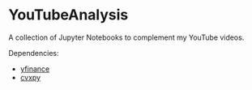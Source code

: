# YouTubeAnalysis

A collection of Jupyter Notebooks to complement my YouTube videos.

Dependencies:
* [yfinance](https://pypi.org/project/yfinance/)
* [cvxpy](https://www.cvxpy.org/)
